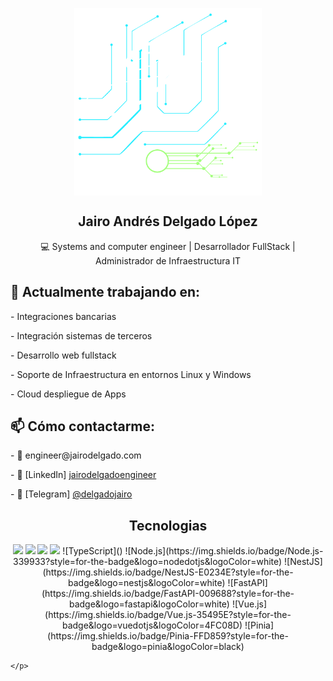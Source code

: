<p align="center">
 <img width="300px" src="src/assets/logoblanco.png" align="center" alt="Jairo Andrés Delgado López" />
 <h2 align="center">Jairo Andrés Delgado López</h2>
 <p align="center">💻 Systems and computer engineer | Desarrollador FullStack | Administrador de Infraestructura IT</p>
</p>

<p align="center">
 <h2>🚀 Actualmente trabajando en:</h2>
 <p>- Integraciones bancarias</p>
 <p>- Integración sistemas de terceros</p>
 <p>- Desarrollo web fullstack</p>
 <p>- Soporte de Infraestructura en entornos Linux y Windows</p>
 <p>- Cloud despliegue de Apps</p>
</p>

<p align="center">
    <h2>📫 Cómo contactarme:</h2>
    <p>- 📧 engineer@jairodelgado.com</p>
    <p>- 💼 [LinkedIn]
        <a href="https://www.linkedin.com/in/jairodelgadoengineer/">
            jairodelgadoengineer 
        </a>
    </p>
    <p>- 📱 [Telegram]
        <a href="https://www.t.me/delgadojairo">
            @delgadojairo
        </a>
    </p>    
</p>

<p align="centet">
    <h2 align="center">Tecnologias</h2>
    <p align="center">
        <img src="https://img.shields.io/badge/Linux-FCC624?style=for-the-badge&logo=linux&logoColor=black">
        <img src="https://img.shields.io/badge/Python-3776AB?style=for-the-badge&logo=python&logoColor=white">
        <img src="https://img.shields.io/badge/JavaScript-F7DF1E?style=for-the-badge&logo=javascript&logoColor=black">
        <img src="https://img.shields.io/badge/TypeScript-3178C6?style=for-the-badge&logo=typescript&logoColor=white">
        ![TypeScript]()
        ![Node.js](https://img.shields.io/badge/Node.js-339933?style=for-the-badge&logo=nodedotjs&logoColor=white)
        ![NestJS](https://img.shields.io/badge/NestJS-E0234E?style=for-the-badge&logo=nestjs&logoColor=white)
        ![FastAPI](https://img.shields.io/badge/FastAPI-009688?style=for-the-badge&logo=fastapi&logoColor=white)
        ![Vue.js](https://img.shields.io/badge/Vue.js-35495E?style=for-the-badge&logo=vuedotjs&logoColor=4FC08D)
        ![Pinia](https://img.shields.io/badge/Pinia-FFD859?style=for-the-badge&logo=pinia&logoColor=black)

        
    </p>
</p>

